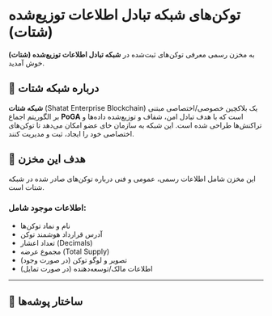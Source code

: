 # توکن‌های شبکه تبادل اطلاعات توزیع‌شده (شتات)

به مخزن رسمی معرفی توکن‌های ثبت‌شده در **شبکه تبادل اطلاعات توزیع‌شده (شتات)** خوش آمدید.

## 🧩 درباره شبکه شتات

**شبکه شتات** (Shatat Enterprise Blockchain) یک بلاکچین خصوصی/اختصاصی مبتنی بر الگوریتم اجماع **PoGA** است که با هدف تبادل امن، شفاف و توزیع‌شده داده‌ها و تراکنش‌ها طراحی شده است. این شبکه به سازمان خای عضو امکان می‌دهد تا توکن‌های اختصاصی خود را ایجاد، ثبت و مدیریت کنند.

## 🎯 هدف این مخزن

این مخزن شامل اطلاعات رسمی، عمومی و فنی درباره توکن‌های صادر شده در شبکه شتات است.

### اطلاعات موجود شامل:

- نام و نماد توکن‌ها  
- آدرس قرارداد هوشمند توکن  
- تعداد اعشار (Decimals)  
- مجموع عرضه (Total Supply)  
- تصویر و لوگو توکن (در صورت وجود)  
- اطلاعات مالک/توسعه‌دهنده (در صورت تمایل)

---

## 📁 ساختار پوشه‌ها

